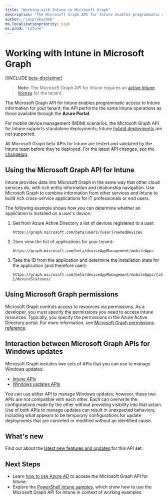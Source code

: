 ```yaml
---
title: "Working with Intune in Microsoft Graph"
description: "The Microsoft Graph API for Intune enables programmatic access to Intune information for your tenant; the API performs the same Intune operations as those available through the Azure Portal."
author: "jaiprakashmb"
ms.localizationpriority: high
ms.prod: "intune"
---
```


# Working with Intune in Microsoft Graph  

[!INCLUDE [beta-disclaimer](../../includes/beta-disclaimer.md)]

> **Note:** The Microsoft Graph API for Intune requires an [active Intune license](https://go.microsoft.com/fwlink/?linkid=839381) for the tenant.

The Microsoft Graph API for Intune enables programmatic access to Intune information for your tenant; the API performs the same Intune operations as those available through the **Azure Portal**.  

For mobile device management (MDM) scenarios, the Microsoft Graph API for Intune supports standalone deployments; Intune [hybrid deployments](/sccm/mdm/understand/choose-between-standalone-intune-and-hybrid-mobile-device-management) are not supported.

All Microsoft Graph beta APIs for Intune are tested and validated by the Intune team before they're deployed. For the latest API changes, see the [changelog](/graph/changelog).

## Using the Microsoft Graph API for Intune

Intune provides data into Microsoft Graph in the same way that other cloud services do, with rich entity information and relationship navigation. Use Microsoft Graph to combine information from other services and Intune to build rich cross-service applications for IT professionals or end users.     

The following example shows how you can determine whether an application is installed on a user's device: 

1. Get from Azure Active Directory a list of devices registered to a user: 

    `https://graph.microsoft.com/beta/users/{user}/ownedDevices` 

2. Then view the list of applications for your tenant: 

    `https://graph.microsoft.com/beta/deviceAppManagement/mobileApps`

3. Take the ID from the application and determine the installation state for the application (and therefore user):

    `https://graph.microsoft.com/beta/deviceAppManagement/mobileApps/{id}/deviceStatuses/`


## Using Microsoft Graph permissions

Microsoft Graph controls access to resources via permissions. As a developer, you must specify the permissions you need to access Intune resources. Typically, you specify the permissions in the Azure Active Directory portal. For more information, see [Microsoft Graph permissions reference](/graph/permissions-reference).

## Interaction between Microsoft Graph APIs for Windows updates

Microsoft Graph includes two sets of APIs that you can use to manage Windows updates:

- [Intune APIs](/graph/intune-concept-overview)
- [Windows updates APIs](/graph/windowsupdates-concept-overview)

You can use either API to manage Windows updates; however, these two APIs are not compatible with each other. Each can overwrite the configurations made by the other without providing visibility into that action. Use of both APIs to manage updates can result in unexpected behaviors, including what appears to be temporary configurations for update deployments that are canceled or modified without an identified cause.

## What's new
Find out about the [latest new features and updates](/graph/whats-new-overview) for this API set.

## Next Steps

- Learn [how to use Azure AD](/intune/intune-graph-apis) to access the Microsoft Graph API for Intune.
- Explore the [PowerShell Intune samples](https://github.com/microsoftgraph/powershell-intune-samples), which show how to use the Microsoft Graph API for Intune in context of working examples.

